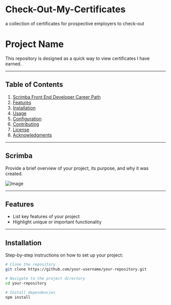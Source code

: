 # Check-Out-My-Certificates
a collection of certificates for prospective employers to check-out


# Project Name

This repository is designed as a quick way to view certificates I have earned.

---

## Table of Contents

1. [Scrimba Front End Developer Career Path](#Scrimba)
2. [Features](#features)
3. [Installation](#installation)
4. [Usage](#usage)
5. [Configuration](#configuration)
6. [Contributing](#contributing)
7. [License](#license)
8. [Acknowledgments](#acknowledgments)

---

## Scrimba

Provide a brief overview of your project, its purpose, and why it was created.

![Image](https://github.com/user-attachments/assets/fcd44f76-7fcb-4b32-9972-a6bc270ea769)

---

## Features

- List key features of your project
- Highlight unique or important functionality

---

## Installation

Step-by-step instructions on how to set up your project:

```bash
# Clone the repository
git clone https://github.com/your-username/your-repository.git

# Navigate to the project directory
cd your-repository

# Install dependencies
npm install
